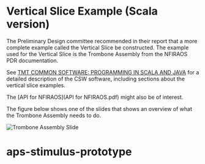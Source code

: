 Vertical Slice Example (Scala version)
======================================

The Preliminary Design committee recommended in their report that a more complete example
called the Vertical Slice be constructed.
The example used for the Vertical Slice is the Trombone Assembly from the NFIRAOS PDR
documentation. 

See [TMT COMMON SOFTWARE: PROGRAMMING IN SCALA AND JAVA](https://github.com/tmtsoftware/csw/releases/download/v0.3-PDR/TMTCommonSoftwareProgramming-CSWFD_REL01_KG.pdf)
for a detailed description of the CSW software, including sections about the vertical slice examples.

The [API for NFIRAOS](API for NFIRAOS.pdf) might also be of interest.

The figure below shows one of the slides that shows an overview of what the Trombone
Assembly needs to do.

![Trombone Assembly Slide](trombone.png)

# aps-stimulus-prototype
